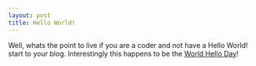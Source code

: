 ```yaml
---
layout: post
title: Hello World!
---
```


Well, whats the point to live if you are a coder and not have a Hello World! start to your blog.
Interestingly this happens to be the [World Hello Day](http://en.wikipedia.org/wiki/World_Hello_Day)!
